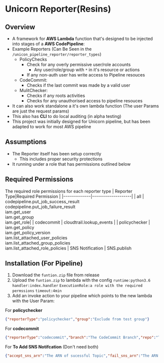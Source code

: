 # Unicorn Reporter(Resins)
## Overview
- A framework for **AWS Lambda** function that's designed to be injected into stages of a **AWS CodePipeline**:
- Example Reporters (Can Be Seen in the `/unicon_pipeline_reporter/reporter_types`)
	- PolicyChecks
		-  Check for any overly permissive user/role accounts
			- Any user/role/group with `*` in it's resource or actions
		- If any non-auth user has write access to Pipeline resouces
	- CodeCommit:
		- Checks if the last commit was made by a valid user
	- MulitChecker:
		- Checks if any roots activities 
		- Checks for any unauthorised access to pipeline resouces
- It can also work standalone a it's own lambda function (The user Params are just the request params)
- This also has **CLI** to do local auditing (in alpha testing)
- This project was initially designed for Unicorn pipeline, but has been adapted to work for most AWS pipeline 

## Assumptions

 - The Reporter itself has been setup correctly 
	 - This includes proper security protections
 - It running under a role that has permissions outlined below 


## Required Permissions
The required role permissions for each reporter type
| Reporter Type|Required Permission |
|--------------|--------------------|
| all | codepipeline.put_job_success_result <br>codepipeline.put_job_failure_result <br> iam.get_user<br>iam.get_group<br>iam.get_role|
| codecommit | cloudtrail.lookup_events |
| policychecker | iam.get_policy<br>iam.get_policy_version<br>iam.list_attached_user_policies<br>iam.list_attached_group_policies<br>iam.list_attached_role_policies |
SNS Notification | SNS.publish

## Installation (For Pipeline)

 1. Download the `funtion.zip` file from release
 2. Upload  the `funtion.zip` to lambda with the config `runtime:python3.6` `handler:index.handler` `ExecutionRole:a role with the required permssions` `timeout:4min`
 3. Add an invoke action to your pipeline which points to the new lambda with the User Param:

For **policychecker**
```json
{"reporterType":"policychecker","group":"Exclude from test group"}
```
For **codecommit**
```json
{"reporterType":"codecommit","branch":"The CodeCommit Branch","repo":"The CodeCommit Repo","group":"The Allowed Commit Group"}
```
For **To Add SNS Notifcation** (Don't need both)
```json
{"accept_sns_arn":"The ARN of sucessful Topic","fail_sns_arn":"The ARN of fail Topic"}
```
